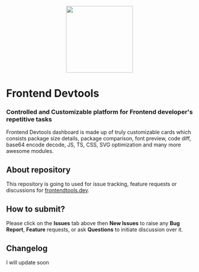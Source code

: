 <p align="center">
  <a href="https://frontend-toolkit-f93tktkhq-sauravgupta2800.vercel.app">
    <img src="https://frontend-toolkit-f93tktkhq-sauravgupta2800.vercel.app/android-chrome-512x512.png" width="180" height="180">
  </a>
</p>

# Frontend Devtools
### Controlled and Customizable platform for Frontend developer's repetitive tasks

Frontend Devtools dashboard is made up of truly customizable cards which consists package size details, package comparison, font preview, code diff, base64 encode decode, JS, TS, CSS, SVG optimization and many more awesome modules.

## About repository
This repository is going to used for issue tracking, feature requests or discussions for [frontendtools.dev](https://frontend-toolkit-f93tktkhq-sauravgupta2800.vercel.app/).

## How to submit?
Please click on the **Issues** tab above then **New Issues** to raise any **Bug Report**, **Feature** requests, or ask **Questions** to initiate discussion over it.

## Changelog
I will update soon
